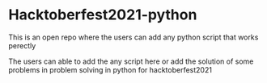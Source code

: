 # Hacktoberfest2021-python
This is an open repo where the users can add any python script that works perectly

The users can able to add the any script here or add the solution of some problems in problem solving in python for hacktoberfest2021
